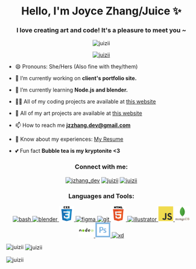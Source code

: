 <h1 align="center">Hello, I'm Joyce Zhang/Juice ✨ </h1>
<h3 align="center">I love creating art and code! It's a pleasure to meet you ~</h3>

<p align="center"> <img src="https://komarev.com/ghpvc/?username=juizii&label=Profile%20views&color=0e75b6&style=flat" alt="juizii" /> </p>

<p align="center"> <a href="https://github.com/ryo-ma/github-profile-trophy"><img src="https://github-profile-trophy.vercel.app/?username=juizii" alt="juizii" /></a> </p>

- 😄 Pronouns: She/Hers (Also fine with they/them)

- 🔭 I’m currently working on **client's portfolio site.**

- 🌱 I’m currently learning **Node.js and blender.**

- 👨‍💻 All of my coding projects are available at [this website](https://jzzhang-portfolio.netlify.app/)

- 🎨 All of my art projects are available at [this website](https://jzhangziwen.myportfolio.com/)

- 📫 How to reach me **jzzhang.dev@gmail.com**


- 📄 Know about my experiences: [My Resume](https://www.canva.com/design/DAFgaCP1tQE/OdYAresjdu2JIJcW9vsCqw/edit?utm_content=DAFgaCP1tQE&utm_campaign=designshare&utm_medium=link2&utm_source=sharebutton)

- 💕 Fun fact **Bubble tea is my kryptonite <3**

<h3 align="center">Connect with me:</h3>
<p align="center">
<a href="https://twitter.com/jzhang_dev" target="blank"><img align="center" src="https://raw.githubusercontent.com/rahuldkjain/github-profile-readme-generator/master/src/images/icons/Social/twitter.svg" alt="jzhang_dev" height="30" width="40" /></a>
<a href="https://linkedin.com/in/juizii" target="blank"><img align="center" src="https://raw.githubusercontent.com/rahuldkjain/github-profile-readme-generator/master/src/images/icons/Social/linked-in-alt.svg" alt="juizii" height="30" width="40" /></a>
<a href="https://instagram.com/juizii" target="blank"><img align="center" src="https://raw.githubusercontent.com/rahuldkjain/github-profile-readme-generator/master/src/images/icons/Social/instagram.svg" alt="juizii" height="30" width="40" /></a>
</p>

<h3 align="center">Languages and Tools:</h3>
<p align="center"> <a href="https://www.gnu.org/software/bash/" target="_blank" rel="noreferrer"> <img src="https://www.vectorlogo.zone/logos/gnu_bash/gnu_bash-icon.svg" alt="bash" width="40" height="40"/> </a> <a href="https://www.blender.org/" target="_blank" rel="noreferrer"> <img src="https://download.blender.org/branding/community/blender_community_badge_white.svg" alt="blender" width="40" height="40"/> </a> <a href="https://www.w3schools.com/css/" target="_blank" rel="noreferrer"> <img src="https://raw.githubusercontent.com/devicons/devicon/master/icons/css3/css3-original-wordmark.svg" alt="css3" width="40" height="40"/> </a> <a href="https://www.figma.com/" target="_blank" rel="noreferrer"> <img src="https://www.vectorlogo.zone/logos/figma/figma-icon.svg" alt="figma" width="40" height="40"/> </a> <a href="https://git-scm.com/" target="_blank" rel="noreferrer"> <img src="https://www.vectorlogo.zone/logos/git-scm/git-scm-icon.svg" alt="git" width="40" height="40"/> </a> <a href="https://www.w3.org/html/" target="_blank" rel="noreferrer"> <img src="https://raw.githubusercontent.com/devicons/devicon/master/icons/html5/html5-original-wordmark.svg" alt="html5" width="40" height="40"/> </a> <a href="https://www.adobe.com/in/products/illustrator.html" target="_blank" rel="noreferrer"> <img src="https://www.vectorlogo.zone/logos/adobe_illustrator/adobe_illustrator-icon.svg" alt="illustrator" width="40" height="40"/> </a> <a href="https://developer.mozilla.org/en-US/docs/Web/JavaScript" target="_blank" rel="noreferrer"> <img src="https://raw.githubusercontent.com/devicons/devicon/master/icons/javascript/javascript-original.svg" alt="javascript" width="40" height="40"/> </a> <a href="https://www.mongodb.com/" target="_blank" rel="noreferrer"> <img src="https://raw.githubusercontent.com/devicons/devicon/master/icons/mongodb/mongodb-original-wordmark.svg" alt="mongodb" width="40" height="40"/> </a> <a href="https://nodejs.org" target="_blank" rel="noreferrer"> <img src="https://raw.githubusercontent.com/devicons/devicon/master/icons/nodejs/nodejs-original-wordmark.svg" alt="nodejs" width="40" height="40"/> </a> <a href="https://www.photoshop.com/en" target="_blank" rel="noreferrer"> <img src="https://raw.githubusercontent.com/devicons/devicon/master/icons/photoshop/photoshop-line.svg" alt="photoshop" width="40" height="40"/> </a> <a href="https://www.adobe.com/products/xd.html" target="_blank" rel="noreferrer"> <img src="https://cdn.worldvectorlogo.com/logos/adobe-xd.svg" alt="xd" width="40" height="40"/> </a> </p>

<p><img align="left" src="https://github-readme-stats.vercel.app/api/top-langs?username=juizii&show_icons=true&locale=en&layout=compact" alt="juizii" /></p>

<p>&nbsp;<img align="center" src="https://github-readme-stats.vercel.app/api?username=juizii&show_icons=true&locale=en" alt="juizii" /></p>

<p><img align="center" src="https://github-readme-streak-stats.herokuapp.com/?user=juizii&" alt="juizii" /></p>



